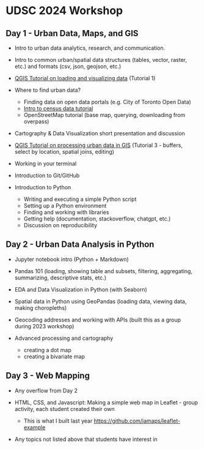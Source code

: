 # UDSC 2024 Workshop

## Day 1 - Urban Data, Maps, and GIS

- Intro to urban data analytics, research, and communication.

- Intro to common urban/spatial data structures (tables, vector, raster, etc.) and formats (csv, json, geojson, etc.)

- [QGIS Tutorial on loading and visualizing data](https://schoolofcities.github.io/mapping-workshops-2023/qgis-intro) (Tutorial 1)
    
- Where to find urban data?
    - Finding data on open data portals (e.g. City of Toronto Open Data)
    - [Intro to census data tutorial](https://schoolofcities.github.io/mapping-workshops-2023/mapping-census-data)
    - OpenStreetMap tutorial (base map, querying, downloading from overpass)
    
- Cartography & Data Visualization short presentation and discussion
    
- [QGIS Tutorial on processing urban data in GIS](https://schoolofcities.github.io/mapping-workshops-2023/qgis-intro) (Tutorial 3 - buffers, select by location, spatial joins, editing)

- Working in your terminal

- Introduction to Git/GitHub

- Introduction to Python
    - Writing and executing a simple Python script
    - Setting up a Python environment
    - Finding and working with libraries
    - Getting help (documentation, stackoverflow, chatgpt, etc.)
    - Discussion on reproducibility


## Day 2 - Urban Data Analysis in Python

- Jupyter notebook intro (Python + Markdown)

- Pandas 101 (loading, showing table and subsets, filtering, aggregating, summarizing, descriptive stats, etc.)

- EDA and Data Visualization in Python (with Seaborn)

- Spatial data in Python using GeoPandas (loading data, viewing data, making choropleths)

- Geocoding addresses and working with APIs (built this as a group during 2023 workshop)

- Advanced processing and cartography
  - creating a dot map
  - creating a bivariate map



## Day 3 - Web Mapping

- Any overflow from Day 2

- HTML, CSS, and Javascript: Making a simple web map in Leaflet - group activity, each student created their own 
  - This is what I built last year https://github.com/jamaps/leaflet-example
 
- Any topics not listed above that students have interest in
